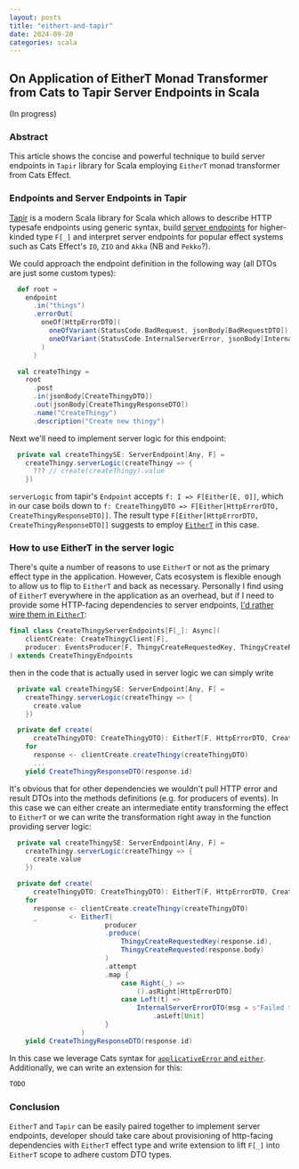 ```yaml
---
layout: posts
title: "eithert-and-tapir"
date: 2024-09-20
categories: scala
---
```


## On Application of EitherT Monad Transformer from Cats to Tapir Server Endpoints in Scala
(In progress)

### Abstract
This article shows the concise and powerful technique to build server endpoints in `Tapir` library for Scala employing `EitherT` monad transformer from Cats Effect.  

### Endpoints and Server Endpoints in Tapir
[Tapir](https://tapir.softwaremill.com/en/latest/) is a modern Scala library for Scala which allows to describe HTTP typesafe endpoints using generic syntax, build [server endpoints](https://tapir.softwaremill.com/en/latest/server/logic.html) for higher-kinded type `F[_]` and interpret server endpoints for popular effect systems such as Cats Effect's `IO`, `ZIO` and `Akka` (NB and `Pekko`?). 

We could approach the endpoint definition in the following way (all DTOs are just some custom types):
```scala
  def root =
    endpoint
      .in("things")
      .errorOut(
        oneOf[HttpErrorDTO](
          oneOfVariant(StatusCode.BadRequest, jsonBody[BadRequestDTO]),
          oneOfVariant(StatusCode.InternalServerError, jsonBody[InternalServerErrorDTO])
        )
      )

  val createThingy =
    root
      .post
      .in(jsonBody[CreateThingyDTO])
      .out(jsonBody[CreateThingyResponseDTO])
      .name("CreateThingy")
      .description("Create new thingy")
``` 

Next we'll need to implement server logic for this endpoint:
```scala
  private val createThingySE: ServerEndpoint[Any, F] =
    createThingy.serverLogic(createThingy => {
      ??? // create(createThingy).value
    })
```
`serverLogic` from tapir's `Endpoint` accepts  `f: I => F[Either[E, O]]`, which in our case boils down to
`f: CreateThingyDTO => F[Either[HttpErrorDTO, CreateThingyResponseDTO]]`.
The result type `F[Either[HttpErrorDTO, CreateThingyResponseDTO]]` suggests to employ [`EitherT`](https://typelevel.org/cats/datatypes/eithert.html) in this case. 

### How to use EitherT in the server logic
There's quite a number of reasons to use `EitherT` or not as the primary effect type in the application. However, Cats ecosystem is flexible enough to allow us to flip to `EitherT` and back as necessary. Personally I find using of `EitherT` everywhere in the application as an overhead, but if I need to provide some HTTP-facing dependencies to server endpoints, [I'd rather wire them in `EitherT`](https://github.com/SergeiIonin/ContractsRegistry/blob/master/common/src/main/scala/client/CreateSchemaClient.scala):
```scala
final class CreateThingyServerEndpoints[F[_]: Async](
    clientCreate: CreateThingyClient[F],
    producer: EventsProducer[F, ThingyCreateRequestedKey, ThingyCreateRequested]
) extends CreateThingyEndpoints
```
then in the code that is actually used in server logic we can simply write

```scala
  private val createThingySE: ServerEndpoint[Any, F] =
    createThingy.serverLogic(createThingy => {
      create.value
    })

  private def create(
      createThingyDTO: CreateThingyDTO): EitherT[F, HttpErrorDTO, CreateThingyResponseDTO] =
    for
      response <- clientCreate.createThingy(createThingyDTO)
      ...
    yield CreateThingyResponseDTO(response.id)
```

It's obvious that for other dependencies we wouldn't pull HTTP error and result DTOs into the methods definitions (e.g. for producers of events). In this case we can either create an intermediate entity transforming the effect to `EitherT` or we can write the transformation right away in the function providing server logic:
```scala
  private val createThingySE: ServerEndpoint[Any, F] =
    createThingy.serverLogic(createThingy => {
      create.value
    })

  private def create(
      createThingyDTO: CreateThingyDTO): EitherT[F, HttpErrorDTO, CreateThingyResponseDTO] =
    for
      response <- clientCreate.createThingy(createThingyDTO)
      _        <- EitherT(
                        producer
                        .produce(
                            ThingyCreateRequestedKey(response.id),
                            ThingyCreateRequested(response.body)
                        )
                        .attempt
                        .map {
                            case Right(_) =>
                                ().asRight[HttpErrorDTO]
                            case Left(t) =>
                                InternalServerErrorDTO(msg = s"Failed to produce create event: ${t.getMessage}")
                                    .asLeft[Unit]
                        }
                  )
    yield CreateThingyResponseDTO(response.id)
```

In this case we leverage Cats syntax for [`applicativeError` and `either`](https://github.com/SergeiIonin/ContractsRegistry/blob/master/rest-api/src/main/scala/serverendpoints/CreateContractServerEndpoints.scala).
Additionally, we can write an extension for this:
```scala
TODO
```

### Conclusion
`EitherT` and `Tapir` can be easily paired together to implement server endpoints, developer should take care about provisioning of http-facing dependencies with `EitherT` effect type and write extension to lift `F[_]` into `EitherT` scope to adhere custom DTO types.
